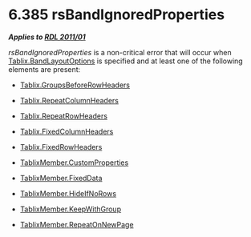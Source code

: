 <html dir="LTR" xmlns:mshelp="http://msdn.microsoft.com/mshelp" xmlns:ddue="http://ddue.schemas.microsoft.com/authoring/2003/5" xmlns:xlink="http://www.w3.org/1999/xlink" xmlns:tool="http://www.microsoft.com/tooltip">
    <head>
        <meta http-equiv="Content-Type" content="text/html; CHARSET=utf-8"></meta>
        <meta name="save" content="history"></meta>
        <title>6.385 rsBandIgnoredProperties</title>
        <xml>
            <mshelp:toctitle title="6.385 rsBandIgnoredProperties"></mshelp:toctitle>
            <mshelp:rltitle title="[MS-RDL]: rsBandIgnoredProperties"></mshelp:rltitle>
            <mshelp:keyword index="A" term="1241a23f-369d-46c6-8136-581bcbbea6fc"></mshelp:keyword>
            <mshelp:attr name="DCSext.ContentType" value="open specification"></mshelp:attr>
            <mshelp:attr name="AssetID" value="1241a23f-369d-46c6-8136-581bcbbea6fc"></mshelp:attr>
            <mshelp:attr name="TopicType" value="kbRef"></mshelp:attr>
            <mshelp:attr name="DCSext.Title" value="[MS-RDL]: rsBandIgnoredProperties" />
        </xml>
    </head>
    <body>
        <div id="header">
            <h1 class="heading">6.385 rsBandIgnoredProperties</h1>
        </div>
        <div id="mainSection">
            <div id="mainBody">
                <div id="allHistory" class="saveHistory"></div>
                <div id="sectionSection0" class="section" name="collapseableSection">
                    

<p><b><i>Applies to </i></b><a href="bf2bab1a-b608-4bcc-b718-1cc1baa9579c.htm"><b><i>RDL 2011/01</i></b></a></p>

<p><i>rsBandIgnoredProperties</i> is a non-critical error that
will occur when <a href="aa3763a2-4b3a-4cab-9296-15da99211923.htm">Tablix.BandLayoutOptions</a>
is specified and at least one of the following elements are present:</p>

<ul><li><p><span><span> 
</span></span><a href="331a80e6-fd9f-4e64-87ac-aea39797a718.htm">Tablix.GroupsBeforeRowHeaders</a></p>

</li><li><p><span><span> 
</span></span><a href="d8430e35-305d-4516-a55a-4cc3a2f8e2f6.htm">Tablix.RepeatColumnHeaders</a></p>

</li><li><p><span><span> 
</span></span><a href="278bd10d-26aa-4075-8ec6-a0ca1e060a5a.htm">Tablix.RepeatRowHeaders</a></p>

</li><li><p><span><span> 
</span></span><a href="42857a8c-6691-483d-8fd0-8c205a39313d.htm">Tablix.FixedColumnHeaders</a></p>

</li><li><p><span><span> 
</span></span><a href="89a8b882-ead6-4e21-bab1-31dc1d217612.htm">Tablix.FixedRowHeaders</a></p>

</li><li><p><span><span> 
</span></span><a href="6c28055d-69b7-4610-90ff-33a3e3d70a41.htm">TablixMember.CustomProperties</a></p>

</li><li><p><span><span> 
</span></span><a href="c56879ce-2ad7-48bd-83c5-44d74a9ea543.htm">TablixMember.FixedData</a></p>

</li><li><p><span><span> 
</span></span><a href="67838246-9abb-4024-986e-1041a871266b.htm">TablixMember.HideIfNoRows</a></p>

</li><li><p><span><span> 
</span></span><a href="21e238be-5596-42ad-8583-0c8ef5fdab50.htm">TablixMember.KeepWithGroup</a></p>

</li><li><p><span><span> 
</span></span><a href="7a8100e3-be10-4036-9bbe-5a72682bfc00.htm">TablixMember.RepeatOnNewPage</a></p>

</li></ul>
                </div>
            </div>
        </div>
    </body>
</html>